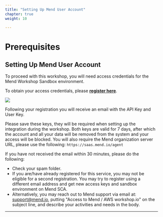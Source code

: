 ```yaml
---
title: "Setting Up Mend User Account"
chapter: true
weight: 10

---
```


# Prerequisites

## Setting Up Mend User Account

To proceed with this workshop, you will need access credentials for the Mend Workshop Sandbox environment.  

To obtain your access credentials, please **[register here](https://www.mend.io/aws-workshop-io/)**.

![](/images/10_prerequisites/mend_user_account.png)

Following your registration you will receive an email with the API Key and User Key.

Please save these keys, they will be required when setting up the integration during the workshop.
Both keys are valid for 7 days, after which the account and all your data will be removed from the system and your access will be blocked.
You will also require the Mend organization server URL, please use the following: `https://saas.mend.io/agent`

If you have not received the email within 30 minutes, please do the following:

* Check your spam folder.
* If you are/have already registered for this service, you may not be eligible for a second registration. You may try to register using a different email address and get new access keys and sandbox environment on Mend SCA.
* Alternatively, you may reach out to Mend support via email at: [support@mend.io](support@mend.io), putting "Access to Mend / AWS workshop.io" on the subject line, and describe your activities and needs in the body.
  
<hr>
